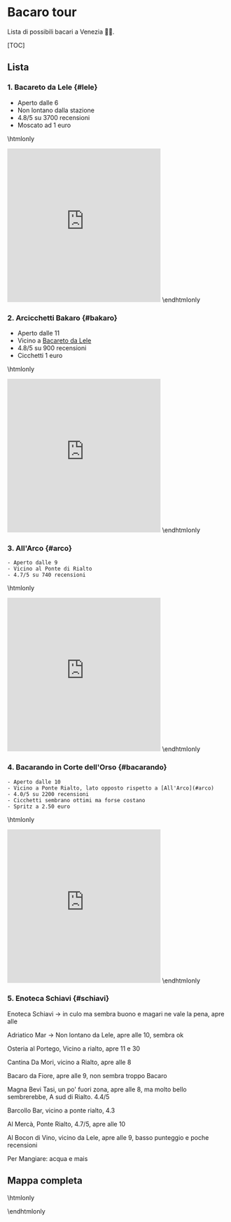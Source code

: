 # Bacaro tour

Lista di possibili bacari a Venezia 🍷🚀️.

[TOC]

## Lista

### 1. Bacareto da Lele {#lele}
* Aperto dalle 6
* Non lontano dalla stazione
* 4.8/5 su 3700 recensioni
* Moscato ad 1 euro

\htmlonly 
<iframe src="https://www.google.com/maps/embed?pb=!1m18!1m12!1m3!1d2799.6026845596607!2d12.319134715556524!3d45.43750997910067!2m3!1f0!2f0!3f0!3m2!1i1024!2i768!4f13.1!3m3!1m2!1s0x477eb1c7cf5ef7dd%3A0xb4bd78e16e2a57c3!2sBacareto%20da%20Lele!5e0!3m2!1sit!2sit!4v1651605650666!5m2!1sit!2sit" width="350" height="350" style="border:0;" allowfullscreen="" loading="lazy" referrerpolicy="no-referrer-when-downgrade"></iframe>
\endhtmlonly

### 2. Arcicchetti Bakaro {#bakaro}
* Aperto dalle 11
* Vicino a [Bacareto da Lele](#lele)
* 4.8/5 su 900 recensioni
* Cicchetti 1 euro
	
\htmlonly 
<iframe src="https://www.google.com/maps/embed?pb=!1m18!1m12!1m3!1d2799.6009530212923!2d12.319228715556493!3d45.4375448791006!2m3!1f0!2f0!3f0!3m2!1i1024!2i768!4f13.1!3m3!1m2!1s0x477eb1c7cf4a1185%3A0x7b1313d04758a473!2sArcicchetti%20Bakaro!5e0!3m2!1sit!2sit!4v1651658029082!5m2!1sit!2sit" width="350" height="350" style="border:0;" allowfullscreen="" loading="lazy" referrerpolicy="no-referrer-when-downgrade"></iframe>
\endhtmlonly

### 3. All'Arco {#arco}
	- Aperto dalle 9
	- Vicino al Ponte di Rialto
	- 4.7/5 su 740 recensioni
	
\htmlonly 
<iframe src="https://www.google.com/maps/embed?pb=!1m18!1m12!1m3!1d2799.534116830871!2d12.331869015556599!3d45.43889197910062!2m3!1f0!2f0!3f0!3m2!1i1024!2i768!4f13.1!3m3!1m2!1s0x477eb1db1328f14d%3A0x4f6e28e619cd559d!2sBar%20All&#39;Arco!5e0!3m2!1sit!2sit!4v1651658132084!5m2!1sit!2sit" width="350" height="350" style="border:0;" allowfullscreen="" loading="lazy" referrerpolicy="no-referrer-when-downgrade"></iframe>
\endhtmlonly

### 4. Bacarando in Corte dell'Orso {#bacarando}
	- Aperto dalle 10
	- Vicino a Ponte Rialto, lato opposto rispetto a [All'Arco](#arco)
	- 4.0/5 su 2200 recensioni
	- Cicchetti sembrano ottimi ma forse costano
	- Spritz a 2.50 euro

\htmlonly 
<iframe src="https://www.google.com/maps/embed?pb=!1m18!1m12!1m3!1d2799.578110509535!2d12.335221715556564!3d45.438005279100764!2m3!1f0!2f0!3f0!3m2!1i1024!2i768!4f13.1!3m3!1m2!1s0x477eb1d125be0b57%3A0x98337c5d12c0f64b!2sBacarando%20in%20Corte%20dell&#39;Orso!5e0!3m2!1sit!2sit!4v1651658238397!5m2!1sit!2sit" width="350" height="350" style="border:0;" allowfullscreen="" loading="lazy" referrerpolicy="no-referrer-when-downgrade"></iframe>
\endhtmlonly

### 5. Enoteca Schiavi {#schiavi}

Enoteca Schiavi -> in culo ma sembra buono e magari ne vale la pena, apre alle 

Adriatico Mar -> Non lontano da Lele, apre alle 10, sembra ok

Osteria al Portego, Vicino a rialto, apre 11 e 30

Cantina Da Mori, vicino a Rialto, apre alle 8

Bacaro da Fiore, apre alle 9, non sembra troppo Bacaro

Magna Bevi Tasi, un po' fuori zona, apre alle 8, ma molto bello sembrerebbe, A sud di Rialto. 4.4/5

Barcollo Bar, vicino a ponte rialto, 4.3

Al Mercà, Ponte Rialto, 4.7/5, apre alle 10

Al Bocon di Vino,  vicino da Lele, apre alle 9, basso punteggio e poche recensioni



Per Mangiare: acqua e mais

## Mappa completa
\htmlonly 
<div id="map"></div>
\endhtmlonly
	
	

